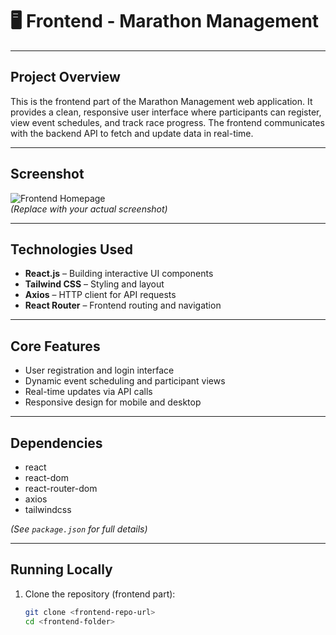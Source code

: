 # 🖥️ Frontend - Marathon Management

---

## Project Overview

This is the frontend part of the Marathon Management web application. It provides a clean, responsive user interface where participants can register, view event schedules, and track race progress. The frontend communicates with the backend API to fetch and update data in real-time.

---

## Screenshot

![Frontend Homepage](./frontend-screenshot.png)  
*(Replace with your actual screenshot)*

---

## Technologies Used

- **React.js** – Building interactive UI components  
- **Tailwind CSS** – Styling and layout  
- **Axios** – HTTP client for API requests  
- **React Router** – Frontend routing and navigation  

---

## Core Features

- User registration and login interface  
- Dynamic event scheduling and participant views  
- Real-time updates via API calls  
- Responsive design for mobile and desktop  

---

## Dependencies

- react  
- react-dom  
- react-router-dom  
- axios  
- tailwindcss  

*(See `package.json` for full details)*

---

## Running Locally

1. Clone the repository (frontend part):  
   ```bash
   git clone <frontend-repo-url>
   cd <frontend-folder>
